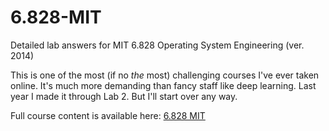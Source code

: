 # 6.828-MIT
Detailed lab answers for MIT 6.828 Operating System Engineering (ver. 2014)

This is one of the most (if no _the_ most) challenging courses I've ever taken online. It's much more demanding than fancy staff like deep learning. Last year I made it through Lab 2. But I'll start over any way.

Full course content is available here:
[6.828 MIT](https://pdos.csail.mit.edu/6.828/2014/)
